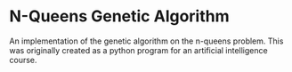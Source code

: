# N-Queens Genetic Algorithm
An implementation of the genetic algorithm on the n-queens problem. This was originally created as a python program for an artificial intelligence course.
